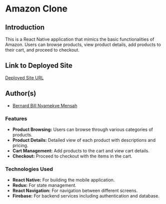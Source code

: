 # Amazon Clone

## Introduction
This is a React Native application that mimics the basic functionalities of Amazon. Users can browse products, view product details, add products to their cart, and proceed to checkout.

## Link to Deployed Site
[Deployed Site URL](https://capstone-amazonclone.netlify.app/)


## Author(s)
- [ Bernard Bill Nyamekye Mensah](https://www.linkedin.com/feed/)

### Features
- **Product Browsing:** Users can browse through various categories of products.
- **Product Details:** Detailed view of each product with descriptions and pricing.
- **Cart Management:** Add products to the cart and view cart details.
- **Checkout:** Proceed to checkout with the items in the cart.

### Technologies Used
- **React Native:** For building the mobile application.
- **Redux:** For state management.
- **React Navigation:** For navigation between different screens.
- **Firebase:** For backend services including authentication and database.
